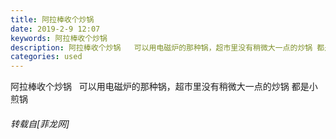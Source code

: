```yaml
---
title: 阿拉棒收个炒锅
date: 2019-2-9 12:07
keywords: 阿拉棒收个炒锅
description: 阿拉棒收个炒锅   可以用电磁炉的那种锅，超市里没有稍微大一点的炒锅 都是小煎锅
categories: used
---
```

<td class="t_f" id="postmessage_2954077">

阿拉棒收个炒锅   可以用电磁炉的那种锅，超市里没有稍微大一点的炒锅 都是小煎锅</td>
###### 转载自[菲龙网]